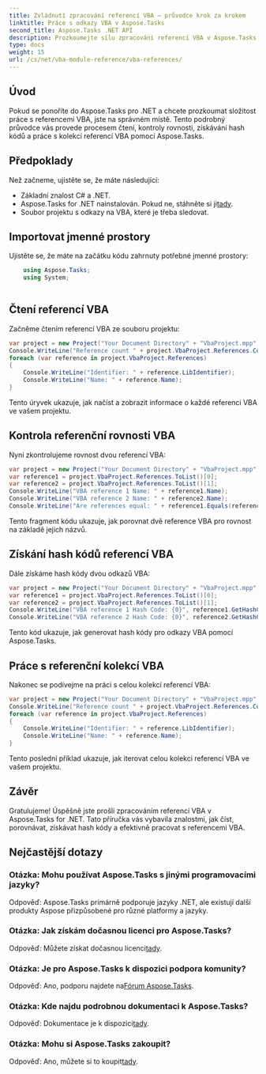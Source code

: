 ```yaml
---
title: Zvládnutí zpracování referencí VBA – průvodce krok za krokem
linktitle: Práce s odkazy VBA v Aspose.Tasks
second_title: Aspose.Tasks .NET API
description: Prozkoumejte sílu zpracování referencí VBA v Aspose.Tasks .NET s naším komplexním výukovým programem. Naučte se bezproblémově číst, porovnávat a pracovat s referencemi VBA.
type: docs
weight: 15
url: /cs/net/vba-module-reference/vba-references/
---
```

## Úvod
Pokud se ponoříte do Aspose.Tasks pro .NET a chcete prozkoumat složitost práce s referencemi VBA, jste na správném místě. Tento podrobný průvodce vás provede procesem čtení, kontroly rovnosti, získávání hash kódů a práce s kolekcí referencí VBA pomocí Aspose.Tasks.
## Předpoklady
Než začneme, ujistěte se, že máte následující:
- Základní znalost C# a .NET.
-  Aspose.Tasks for .NET nainstalován. Pokud ne, stáhněte si ji[tady](https://releases.aspose.com/tasks/net/).
- Soubor projektu s odkazy na VBA, které je třeba sledovat.
## Importovat jmenné prostory
Ujistěte se, že máte na začátku kódu zahrnuty potřebné jmenné prostory:
```csharp
    using Aspose.Tasks;
    using System;
    
```
## Čtení referencí VBA
Začněme čtením referencí VBA ze souboru projektu:
```csharp
var project = new Project("Your Document Directory" + "VbaProject.mpp");
Console.WriteLine("Reference count " + project.VbaProject.References.Count);
foreach (var reference in project.VbaProject.References)
{
    Console.WriteLine("Identifier: " + reference.LibIdentifier);
    Console.WriteLine("Name: " + reference.Name);
}
```
Tento úryvek ukazuje, jak načíst a zobrazit informace o každé referenci VBA ve vašem projektu.
## Kontrola referenční rovnosti VBA
Nyní zkontrolujeme rovnost dvou referencí VBA:
```csharp
var project = new Project("Your Document Directory" + "VbaProject.mpp");
var reference1 = project.VbaProject.References.ToList()[0];
var reference2 = project.VbaProject.References.ToList()[1];
Console.WriteLine("VBA reference 1 Name: " + reference1.Name);
Console.WriteLine("VBA reference 2 Name: " + reference2.Name);
Console.WriteLine("Are references equal: " + reference1.Equals(reference2));
```
Tento fragment kódu ukazuje, jak porovnat dvě reference VBA pro rovnost na základě jejich názvů.
## Získání hash kódů referencí VBA
Dále získáme hash kódy dvou odkazů VBA:
```csharp
var project = new Project("Your Document Directory" + "VbaProject.mpp");
var reference1 = project.VbaProject.References.ToList()[0];
var reference2 = project.VbaProject.References.ToList()[1];
Console.WriteLine("VBA reference 1 Hash Code: {0}", reference1.GetHashCode());
Console.WriteLine("VBA reference 2 Hash Code: {0}", reference2.GetHashCode());
```
Tento kód ukazuje, jak generovat hash kódy pro odkazy VBA pomocí Aspose.Tasks.
## Práce s referenční kolekcí VBA
Nakonec se podívejme na práci s celou kolekcí referencí VBA:
```csharp
var project = new Project("Your Document Directory" + "VbaProject.mpp");
Console.WriteLine("Reference count " + project.VbaProject.References.Count);
foreach (var reference in project.VbaProject.References)
{
    Console.WriteLine("Identifier: " + reference.LibIdentifier);
    Console.WriteLine("Name: " + reference.Name);
}
```
Tento poslední příklad ukazuje, jak iterovat celou kolekci referencí VBA ve vašem projektu.
## Závěr
Gratulujeme! Úspěšně jste prošli zpracováním referencí VBA v Aspose.Tasks for .NET. Tato příručka vás vybavila znalostmi, jak číst, porovnávat, získávat hash kódy a efektivně pracovat s referencemi VBA.
## Nejčastější dotazy
### Otázka: Mohu používat Aspose.Tasks s jinými programovacími jazyky?
Odpověď: Aspose.Tasks primárně podporuje jazyky .NET, ale existují další produkty Aspose přizpůsobené pro různé platformy a jazyky.
### Otázka: Jak získám dočasnou licenci pro Aspose.Tasks?
 Odpověď: Můžete získat dočasnou licenci[tady](https://purchase.aspose.com/temporary-license/).
### Otázka: Je pro Aspose.Tasks k dispozici podpora komunity?
 Odpověď: Ano, podporu najdete na[Fórum Aspose.Tasks](https://forum.aspose.com/c/tasks/15).
### Otázka: Kde najdu podrobnou dokumentaci k Aspose.Tasks?
 Odpověď: Dokumentace je k dispozici[tady](https://reference.aspose.com/tasks/net/).
### Otázka: Mohu si Aspose.Tasks zakoupit?
 Odpověď: Ano, můžete si to koupit[tady](https://purchase.aspose.com/buy).